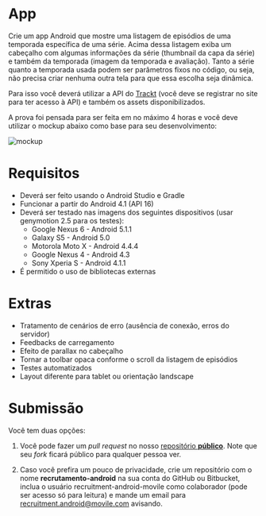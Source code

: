 # App

Crie um app Android que mostre uma listagem de episódios de uma temporada específica de uma série. Acima dessa listagem exiba um cabeçalho com algumas informações da série (thumbnail da capa da série) e também da temporada (imagem da temporada e avaliação). Tanto a série quanto a temporada usada podem ser parâmetros fixos no código, ou seja, não precisa criar nenhuma outra tela para que essa escolha seja dinâmica.

Para isso você deverá utilizar a API do [Trackt](https://trakt.tv) (você deve se registrar no site para ter acesso à API) e também os assets disponibilizados.

A prova foi pensada para ser feita em no máximo 4 horas e você deve utilizar o mockup abaixo como base para seu desenvolvimento:

![mockup](https://raw.githubusercontent.com/Movile/recrutamento-android/master/listagem-episodios-da-temporada.png "Mockup")

# Requisitos
* Deverá ser feito usando o Android Studio e Gradle
* Funcionar a partir do Android 4.1 (API 16)
* Deverá ser testado nas imagens dos seguintes dispositivos (usar genymotion 2.5 para os testes):
  * Google Nexus 6 - Android 5.1.1
  * Galaxy S5 - Android 5.0
  * Motorola Moto X - Android 4.4.4
  * Google Nexus 4 - Android 4.3
  * Sony Xperia S - Android 4.1.1
* É permitido o uso de bibliotecas externas

# Extras

* Tratamento de cenários de erro (ausência de conexão, erros do servidor)
* Feedbacks de carregamento
* Efeito de parallax no cabeçalho
* Tornar a toolbar opaca conforme o scroll da listagem de episódios
* Testes automatizados
* Layout diferente para tablet ou orientação landscape

# Submissão

Você tem duas opções:  

1) Você pode fazer um _pull request_ no nosso [repositório __público__](https://github.com/Movile/recrutamento-android). Note que seu *fork* ficará público para qualquer pessoa ver.

2) Caso você prefira um pouco de privacidade, crie um repositório com o nome **recrutamento-android** na sua conta do GitHub ou Bitbucket, inclua o usuário recruitment-android-movile como colaborador (pode ser acesso só para leitura) e mande um email para recruitment.android@movile.com avisando.

